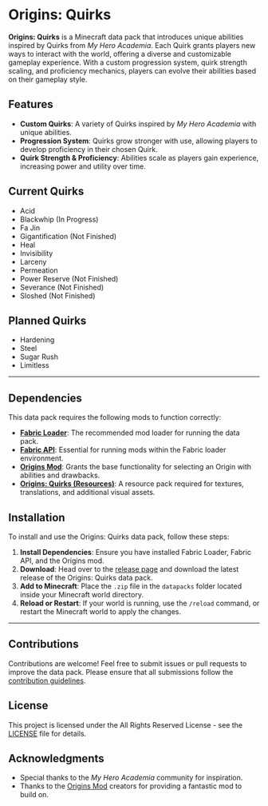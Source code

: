 # Origins: Quirks

**Origins: Quirks** is a Minecraft data pack that introduces unique abilities inspired by Quirks from *My Hero Academia*. Each Quirk grants players new ways to interact with the world, offering a diverse and customizable gameplay experience. With a custom progression system, quirk strength scaling, and proficiency mechanics, players can evolve their abilities based on their gameplay style.

## Features
- **Custom Quirks**: A variety of Quirks inspired by *My Hero Academia* with unique abilities.
- **Progression System**: Quirks grow stronger with use, allowing players to develop proficiency in their chosen Quirk.
- **Quirk Strength & Proficiency**: Abilities scale as players gain experience, increasing power and utility over time.

## Current Quirks
- Acid
- Blackwhip (In Progress)
- Fa Jin
- Gigantification (Not Finished)
- Heal
- Invisibility
- Larceny
- Permeation
- Power Reserve (Not Finished)
- Severance (Not Finished)
- Sloshed (Not Finished)

## Planned Quirks
- Hardening
- Steel
- Sugar Rush
- Limitless

---

## Dependencies
This data pack requires the following mods to function correctly:
- [**Fabric Loader**](https://fabricmc.net/): The recommended mod loader for running the data pack.
- [**Fabric API**](https://fabricmc.net/use/): Essential for running mods within the Fabric loader environment.
- [**Origins Mod**](https://github.com/apace100/origins-fabric): Grants the base functionality for selecting an Origin with abilities and drawbacks.
- [**Origins: Quirks (Resources)**](https://github.com/0vergrown/Origins-Quirks-Resources): A resource pack required for textures, translations, and additional visual assets.

## Installation

To install and use the Origins: Quirks data pack, follow these steps:

1. **Install Dependencies**: Ensure you have installed Fabric Loader, Fabric API, and the Origins mod.
2. **Download**: Head over to the [release page](https://modrinth.com/datapack/origins-quirks) and download the latest release of the Origins: Quirks data pack.
3. **Add to Minecraft**: Place the `.zip` file in the `datapacks` folder located inside your Minecraft world directory.
4. **Reload or Restart**: If your world is running, use the `/reload` command, or restart the Minecraft world to apply the changes.

---

## Contributions

Contributions are welcome! Feel free to submit issues or pull requests to improve the data pack. Please ensure that all submissions follow the [contribution guidelines](CONTRIBUTING.md).

## License

This project is licensed under the All Rights Reserved License - see the [LICENSE](LICENSE) file for details.

## Acknowledgments
- Special thanks to the *My Hero Academia* community for inspiration.
- Thanks to the [Origins Mod](https://github.com/apace100/origins-fabric) creators for providing a fantastic mod to build on.

